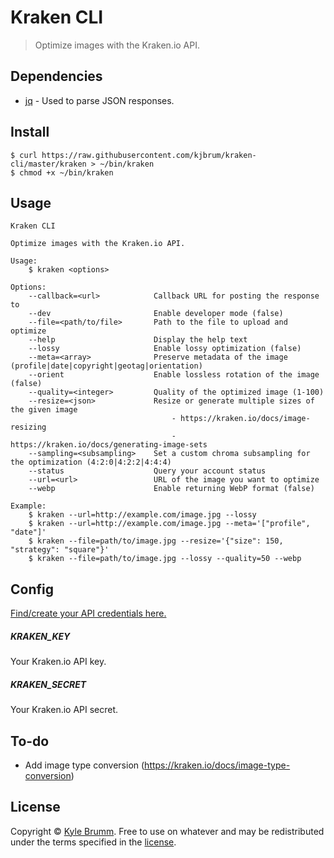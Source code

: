 # Kraken CLI

> Optimize images with the Kraken.io API.


## Dependencies

- [jq](https://stedolan.github.io/jq) - Used to parse JSON responses.


## Install

```
$ curl https://raw.githubusercontent.com/kjbrum/kraken-cli/master/kraken > ~/bin/kraken
$ chmod +x ~/bin/kraken
```


## Usage

```
Kraken CLI

Optimize images with the Kraken.io API.

Usage:
    $ kraken <options>

Options:
    --callback=<url>            Callback URL for posting the response to
    --dev                       Enable developer mode (false)
    --file=<path/to/file>       Path to the file to upload and optimize
    --help                      Display the help text
    --lossy                     Enable lossy optimization (false)
    --meta=<array>              Preserve metadata of the image (profile|date|copyright|geotag|orientation)
    --orient                    Enable lossless rotation of the image (false)
    --quality=<integer>         Quality of the optimized image (1-100)
    --resize=<json>             Resize or generate multiple sizes of the given image
                                    - https://kraken.io/docs/image-resizing
                                    - https://kraken.io/docs/generating-image-sets
    --sampling=<subsampling>    Set a custom chroma subsampling for the optimization (4:2:0|4:2:2|4:4:4)
    --status                    Query your account status
    --url=<url>                 URL of the image you want to optimize
    --webp                      Enable returning WebP format (false)

Example:
    $ kraken --url=http://example.com/image.jpg --lossy
    $ kraken --url=http://example.com/image.jpg --meta='["profile", "date"]'
    $ kraken --file=path/to/image.jpg --resize='{"size": 150, "strategy": "square"}'
    $ kraken --file=path/to/image.jpg --lossy --quality=50 --webp
```


## Config

[Find/create your API credentials here.](https://kraken.io/account/api-credentials)

##### KRAKEN_KEY

Your Kraken.io API key.

##### KRAKEN_SECRET

Your Kraken.io API secret.


## To-do

- Add image type conversion (https://kraken.io/docs/image-type-conversion)


## License

Copyright © [Kyle Brumm](http://kylebrumm.com). Free to use on whatever and may be redistributed under the terms specified in the [license](LICENSE.md).
